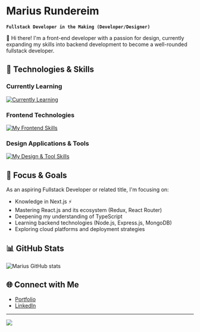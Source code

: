# Marius Rundereim

**`Fullstack Developer in the Making (Developer/Designer)`**

👋 Hi there! I'm a front-end developer with a passion for design, currently expanding my skills into backend development to become a well-rounded fullstack developer.

## 🚀 Technologies & Skills

### Currently Learning
[![Currently Learning](https://skillicons.dev/icons?i=nextjs,nodejs,javascript)](https://skillicons.dev)

### Frontend Technologies
[![My Frontend Skills](https://skillicons.dev/icons?i=html,css,js,ts,react,redux,tailwind)](https://skillicons.dev)

### Design Applications & Tools
[![My Design & Tool Skills](https://skillicons.dev/icons?i=figma,illustrator,vscode,postman,mui)](https://skillicons.dev)

## 🎯 Focus & Goals

As an aspiring Fullstack Developer or related title, I'm focusing on:

- Knowledge in Next.js ⚡
- Mastering React.js and its ecosystem (Redux, React Router)
- Deepening my understanding of TypeScript
- Learning backend technologies (Node.js, Express.js, MongoDB)
- Exploring cloud platforms and deployment strategies

## 📊 GitHub Stats

![Marius GitHub stats](https://github-readme-stats.vercel.app/api?username=mariusrundereim&show_icons=true&theme=gruvbox)

## 🌐 Connect with Me

- [Portfolio](https://www.runder.no/)
- [LinkedIn](https://www.linkedin.com/in/mariusrundereim)

---

![](https://komarev.com/ghpvc/?username=mariusrundereim&color=green)

<!--
**mariusrundereim/mariusrundereim** is a ✨ _special_ ✨ repository because its `README.md` (this file) appears on your GitHub profile.

Here are some ideas to get you started:

- 🔭 I’m currently working on ...
- 🌱 I’m currently learning ...
- 👯 I’m looking to collaborate on ...
- 🤔 I’m looking for help with ...
- 💬 Ask me about ...
- 📫 How to reach me: ...
- 😄 Pronouns: ...
- ⚡ Fun fact: ...
-->
